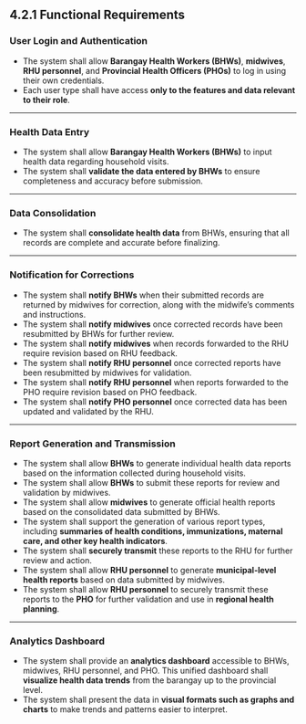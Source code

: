 ## 4.2.1 Functional Requirements

### User Login and Authentication
- The system shall allow **Barangay Health Workers (BHWs)**, **midwives**, **RHU personnel**, and **Provincial Health Officers (PHOs)** to log in using their own credentials.  
- Each user type shall have access **only to the features and data relevant to their role**.

---

### Health Data Entry
- The system shall allow **Barangay Health Workers (BHWs)** to input health data regarding household visits.  
- The system shall **validate the data entered by BHWs** to ensure completeness and accuracy before submission.

---

### Data Consolidation
- The system shall **consolidate health data** from BHWs, ensuring that all records are complete and accurate before finalizing.

---

### Notification for Corrections
- The system shall **notify BHWs** when their submitted records are returned by midwives for correction, along with the midwife’s comments and instructions.  
- The system shall **notify midwives** once corrected records have been resubmitted by BHWs for further review.  
- The system shall **notify midwives** when records forwarded to the RHU require revision based on RHU feedback.  
- The system shall **notify RHU personnel** once corrected reports have been resubmitted by midwives for validation.  
- The system shall **notify RHU personnel** when reports forwarded to the PHO require revision based on PHO feedback.  
- The system shall **notify PHO personnel** once corrected data has been updated and validated by the RHU.

---

### Report Generation and Transmission
- The system shall allow **BHWs** to generate individual health data reports based on the information collected during household visits.  
- The system shall allow **BHWs** to submit these reports for review and validation by midwives.  
- The system shall allow **midwives** to generate official health reports based on the consolidated data submitted by BHWs.  
- The system shall support the generation of various report types, including **summaries of health conditions, immunizations, maternal care, and other key health indicators**.  
- The system shall **securely transmit** these reports to the RHU for further review and action.  
- The system shall allow **RHU personnel** to generate **municipal-level health reports** based on data submitted by midwives.  
- The system shall allow **RHU personnel** to securely transmit these reports to the **PHO** for further validation and use in **regional health planning**.

---

### Analytics Dashboard
- The system shall provide an **analytics dashboard** accessible to BHWs, midwives, RHU personnel, and PHO. This unified dashboard shall **visualize health data trends** from the barangay up to the provincial level.  
- The system shall present the data in **visual formats such as graphs and charts** to make trends and patterns easier to interpret.
